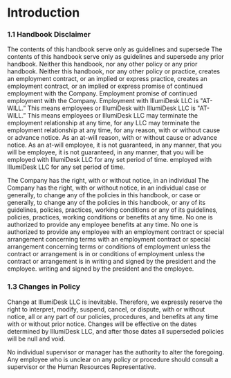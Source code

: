 # Introduction

### 1.1 Handbook Disclaimer

The contents of this handbook serve only as guidelines and supersede The contents of this handbook serve only as guidelines and supersede any prior handbook. Neither this handbook, nor any other policy or any prior handbook. Neither this handbook, nor any other policy or practice, creates an employment contract, or an implied or express practice, creates an employment contract, or an implied or express promise of continued employment with the Company. Employment promise of continued employment with the Company. Employment with IllumiDesk LLC is "AT-WILL.” This means employees or IllumiDesk with IllumiDesk LLC is "AT-WILL.” This means employees or IllumiDesk LLC may terminate the employment relationship at any time, for any LLC may terminate the employment relationship at any time, for any reason, with or without cause or advance notice. As an at-will reason, with or without cause or advance notice. As an at-will employee, it is not guaranteed, in any manner, that you will be employee, it is not guaranteed, in any manner, that you will be employed with IllumiDesk LLC for any set period of time. employed with IllumiDesk LLC for any set period of time.

The Company has the right, with or without notice, in an individual The Company has the right, with or without notice, in an individual case or generally, to change any of the policies in this handbook, or case or generally, to change any of the policies in this handbook, or any of its guidelines, policies, practices, working conditions or any of its guidelines, policies, practices, working conditions or benefits at any time. No one is authorized to provide any employee benefits at any time. No one is authorized to provide any employee with an employment contract or special arrangement concerning terms with an employment contract or special arrangement concerning terms or conditions of employment unless the contract or arrangement is in or conditions of employment unless the contract or arrangement is in writing and signed by the president and the employee. writing and signed by the president and the employee.

### 1.3 Changes in Policy

Change at IllumiDesk LLC is inevitable. Therefore, we expressly reserve the right to interpret, modify, suspend, cancel, or dispute, with or without notice, all or any part of our policies, procedures, and benefits at any time with or without prior notice. Changes will be effective on the dates determined by IllumiDesk LLC, and after those dates all superseded policies will be null and void.

No individual supervisor or manager has the authority to alter the foregoing. Any employee who is unclear on any policy or procedure should consult a supervisor or the Human Resources Representative.

